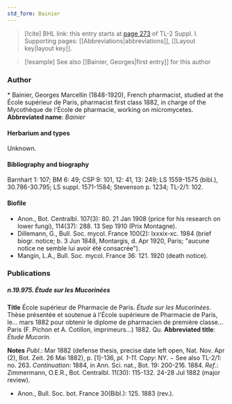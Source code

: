 ```yaml
---
std_form: Bainier
---
```


> [!cite] BHL link: this entry starts at [page 273](https://www.biodiversitylibrary.org/page/33265000) of TL-2 Suppl. I.
> Supporting pages: [[Abbreviations|abbreviations]], [[Layout key|layout key]].

> [!example] See also [[Bainier, Georges|first entry]] for this author

### Author

\* Bainier, Georges Marcellin (1848-1920), French pharmacist, studied at the École supérieur de Paris, pharmacist first class 1882, in charge of the Mycothèque de l'École de pharmacie, working on micromycetes. 
**Abbreviated name**: *Bainier*

#### Herbarium and types

Unknown.

#### Bibliography and biography

Barnhart 1: 107; BM 6: 49; CSP 9: 101, 12: 41, 13: 249; LS 1559-1575 (bibl.), 30.786-30.795; LS suppl. 1571-1584; Stevenson p. 1234; TL-2/1: 102.

#### Biofile

- Anon., Bot. Centralbl. 107(3): 80. 21 Jan 1908 (price for his research on lower fungi), 114(37): 288. 13 Sep 1910 (Prix Montagne).
- Dillemann, G., Bull. Soc. mycol. France 100(2): lxxxix-xc. 1984 (brief biogr. notice; b. 3 Jun 1848, Montargis, d. Apr 1920, Paris; "aucune notice ne semble lui avoir été consacrée").
- Mangin, L.A., Bull. Soc. mycol. France 36: 121. 1920 (death notice).

### Publications

##### n.19.975. Étude sur les Mucorinées

**Title**
École supérieur de Pharmacie de Paris. *Étude sur les Mucorinées*. Thèse présentée et soutenue à l'École supérieure de Pharmacie de Paris, le... mars 1882 pour obtenir le diplome de pharmacien de première classe... Paris (F. Pichon et A. Cotillon, imprimeurs...) 1882. Qu.
**Abbreviated title**: *Étude Mucorin.*

**Notes**
*Publ*.: Mar 1882 (defense thesis, precise date left open, Nat. Nov. Apr (2), Bot. Zeit. 26 Mai 1882), p. \[1\]-136, *pl. 1-11.* *Copy*: NY. − See also TL-2/1: no. 263.
*Continuation*: 1884, in Ann. Sci. nat., Bot. 19: 200-216. 1884.
*Ref*.: Zimmermann, O.E.R., Bot. Centralbl. 11(30): 115-132. 24-28 Jul 1882 (major review).
- Anon., Bull. Soc. bot. France 30(Bibl.): 125. 1883 (rev.).

